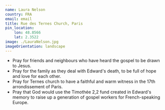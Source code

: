 ```yaml
---
name: Laura Nelson
country: FRA
email: email
title: Rue des Ternes Church, Paris
pin_location:
    lon: 48.8566
    lat: 2.3522
image: ./LauraNelson.jpg
imageOrientation: landscape
---
```

* Pray for friends and neighbours who have heard the gospel to be drawn to Jesus.
* Pray for the family as they deal with Edward's death, to be full of hope and love for each other.
* Pray for Ternes church to have a faithful and warm witness in the 17th arrondissement of Paris.
* Pray that God would use the Timothée 2,2 fund created in Edward's memory to raise up a generation of gospel workers for French-speaking Europe.
